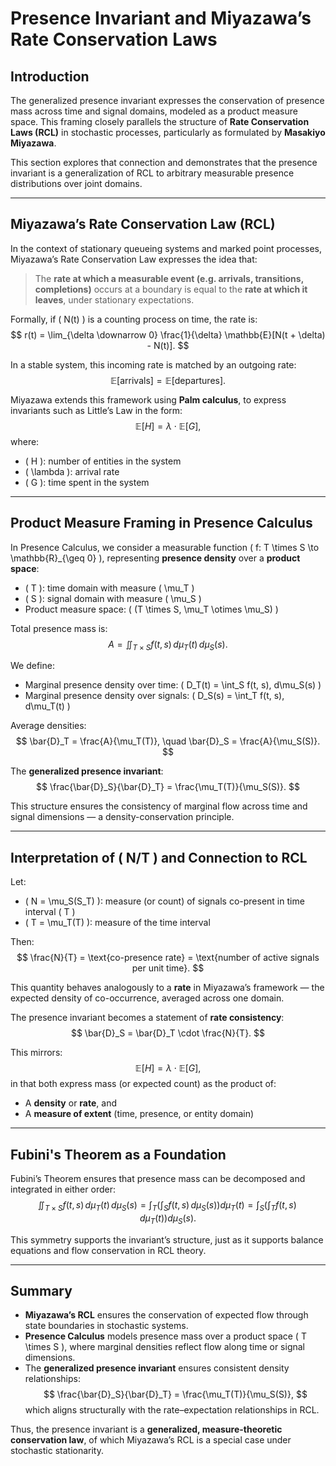 # Presence Invariant and Miyazawa’s Rate Conservation Laws

## Introduction

The generalized presence invariant expresses the conservation of presence mass across time and signal domains, modeled as a product measure space. This framing closely parallels the structure of **Rate Conservation Laws (RCL)** in stochastic processes, particularly as formulated by **Masakiyo Miyazawa**.

This section explores that connection and demonstrates that the presence invariant is a generalization of RCL to arbitrary measurable presence distributions over joint domains.

---

## Miyazawa’s Rate Conservation Law (RCL)

In the context of stationary queueing systems and marked point processes, Miyazawa’s Rate Conservation Law expresses the idea that:

> The **rate at which a measurable event (e.g. arrivals, transitions, completions)** occurs at a boundary is equal to the **rate at which it leaves**, under stationary expectations.

Formally, if \( N(t) \) is a counting process on time, the rate is:
$$
r(t) = \lim_{\delta \downarrow 0} \frac{1}{\delta} \mathbb{E}[N(t + \delta) - N(t)].
$$

In a stable system, this incoming rate is matched by an outgoing rate:
$$
\mathbb{E}[\text{arrivals}] = \mathbb{E}[\text{departures}].
$$

Miyazawa extends this framework using **Palm calculus**, to express invariants such as Little’s Law in the form:
$$
\mathbb{E}[H] = \lambda \cdot \mathbb{E}[G],
$$
where:
- \( H \): number of entities in the system
- \( \lambda \): arrival rate
- \( G \): time spent in the system

---

## Product Measure Framing in Presence Calculus

In Presence Calculus, we consider a measurable function \( f: T \times S \to \mathbb{R}_{\geq 0} \), representing **presence density** over a **product space**:
- \( T \): time domain with measure \( \mu_T \)
- \( S \): signal domain with measure \( \mu_S \)
- Product measure space: \( (T \times S, \mu_T \otimes \mu_S) \)

Total presence mass is:
$$
A = \iint_{T \times S} f(t, s)\, d\mu_T(t)\, d\mu_S(s).
$$

We define:
- Marginal presence density over time: \( D_T(t) = \int_S f(t, s)\, d\mu_S(s) \)
- Marginal presence density over signals: \( D_S(s) = \int_T f(t, s)\, d\mu_T(t) \)

Average densities:
$$
\bar{D}_T = \frac{A}{\mu_T(T)}, \quad \bar{D}_S = \frac{A}{\mu_S(S)}.
$$

The **generalized presence invariant**:
$$
\frac{\bar{D}_S}{\bar{D}_T} = \frac{\mu_T(T)}{\mu_S(S)}.
$$

This structure ensures the consistency of marginal flow across time and signal dimensions — a density-conservation principle.

---

## Interpretation of \( N/T \) and Connection to RCL

Let:
- \( N = \mu_S(S_T) \): measure (or count) of signals co-present in time interval \( T \)
- \( T = \mu_T(T) \): measure of the time interval

Then:
$$
\frac{N}{T} = \text{co-presence rate} = \text{number of active signals per unit time}.
$$

This quantity behaves analogously to a **rate** in Miyazawa’s framework — the expected density of co-occurrence, averaged across one domain.

The presence invariant becomes a statement of **rate consistency**:
$$
\bar{D}_S = \bar{D}_T \cdot \frac{N}{T}.
$$

This mirrors:
$$
\mathbb{E}[H] = \lambda \cdot \mathbb{E}[G],
$$
in that both express mass (or expected count) as the product of:
- A **density** or **rate**, and
- A **measure of extent** (time, presence, or entity domain)

---

## Fubini's Theorem as a Foundation

Fubini’s Theorem ensures that presence mass can be decomposed and integrated in either order:
$$
\iint_{T \times S} f(t, s)\, d\mu_T(t)\, d\mu_S(s)
= \int_T \left( \int_S f(t, s)\, d\mu_S(s) \right) d\mu_T(t)
= \int_S \left( \int_T f(t, s)\, d\mu_T(t) \right) d\mu_S(s).
$$

This symmetry supports the invariant’s structure, just as it supports balance equations and flow conservation in RCL theory.

---

## Summary

- **Miyazawa’s RCL** ensures the conservation of expected flow through state boundaries in stochastic systems.
- **Presence Calculus** models presence mass over a product space \( T \times S \), where marginal densities reflect flow along time or signal dimensions.
- The **generalized presence invariant** ensures consistent density relationships:
  $$
  \frac{\bar{D}_S}{\bar{D}_T} = \frac{\mu_T(T)}{\mu_S(S)},
  $$
  which aligns structurally with the rate–expectation relationships in RCL.

Thus, the presence invariant is a **generalized, measure-theoretic conservation law**, of which Miyazawa’s RCL is a special case under stochastic stationarity.

